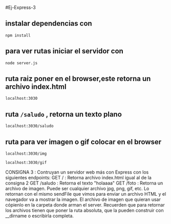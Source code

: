 #Ej-Express-3

## instalar dependencias con 
`npm install`

## para ver rutas iniciar el servidor con 
`node server.js`

## ruta raiz poner en el browser,este retorna un archivo index.html

`localhost:3030`

## ruta `/saludo` , retorna un texto plano 

`localhost:3030/saludo`

## ruta para ver imagen o gif colocar en el browser

`localhost:3030/img`

`localhost:3030/gif`




CONSIGNA 3 :
Contruyan un servidor web más con Express con los siguientes endpoints:
GET / : Retorna archivo index.html igual al de la consigna 2
GET /saludo : Retorna el texto "holaaaa"
GET /foto : Retorna un archivo de imagen. Puede ser cualquier archivo jpg, png, gif, etc. Lo retornan con el mismo sendFile que vimos para enviar un archivo HTML y el navegador va a mostrar la imagen. El archivo de imagen que quieran usar cópienlo en la carpeta donde arman el server.
Recuerden que para retornar los archivos tienen que poner la ruta absoluta, que la pueden construir con __dirname o escribirla completa.